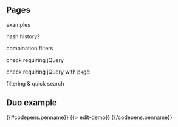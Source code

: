 ## Pages

examples

hash history?

combination filters

check requiring jQuery

check requiring jQuery with pkgd

filtering & quick search

## Duo example

<div class="duo example">
  <div class="duo__cell example__code">
    
  </div>
  <div class="duo__cell example__demo">
    
  </div>
  {{#codepens.penname}}
    {{> edit-demo}}
  {{/codepens.penname}}
</div>

